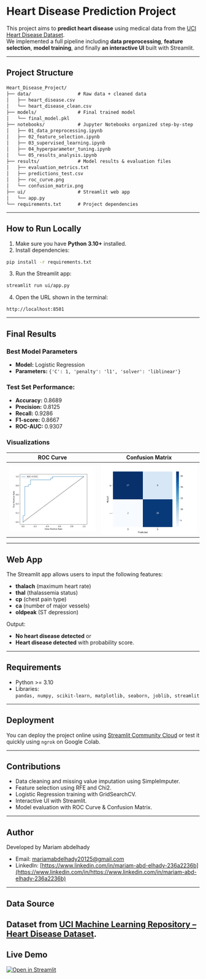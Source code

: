 #  Heart Disease Prediction Project

This project aims to **predict heart disease** using medical data from the [UCI Heart Disease Dataset](https://archive.ics.uci.edu/ml/datasets/Heart+Disease).  
We implemented a full pipeline including **data preprocessing**, **feature selection**, **model training**, and finally **an interactive UI** built with Streamlit.

---

##  Project Structure

```
Heart_Disease_Project/
├── data/                 # Raw data + cleaned data
│   ├── heart_disease.csv
│   └── heart_disease_clean.csv
├── models/               # Final trained model
│   └── final_model.pkl
├── notebooks/            # Jupyter Notebooks organized step-by-step
│   ├── 01_data_preprocessing.ipynb
│   ├── 02_feature_selection.ipynb
│   ├── 03_supervised_learning.ipynb
│   ├── 04_hyperparameter_tuning.ipynb
│   └── 05_results_analysis.ipynb
├── results/              # Model results & evaluation files
│   ├── evaluation_metrics.txt
│   ├── predictions_test.csv
│   ├── roc_curve.png
│   └── confusion_matrix.png
├── ui/                   # Streamlit web app
│   └── app.py
└── requirements.txt      # Project dependencies
```

---

##  How to Run Locally

1. Make sure you have **Python 3.10+** installed.
2. Install dependencies:
```bash
pip install -r requirements.txt
```
3. Run the Streamlit app:
```bash
streamlit run ui/app.py
```
4. Open the URL shown in the terminal:
```
http://localhost:8501
```

---

##  Final Results

###  Best Model Parameters
- **Model:** Logistic Regression  
- **Parameters:** `{'C': 1, 'penalty': 'l1', 'solver': 'liblinear'}`

###  Test Set Performance:
- **Accuracy:** 0.8689  
- **Precision:** 0.8125  
- **Recall:** 0.9286  
- **F1-score:** 0.8667  
- **ROC-AUC:** 0.9307  

###  Visualizations
| ROC Curve | Confusion Matrix |
|----------|----------------|
| ![ROC Curve](results/roc_curve.png) | ![Confusion Matrix](results/confusion_matrix.png) |

---

##  Web App
The Streamlit app allows users to input the following features:
- **thalach** (maximum heart rate)
- **thal** (thalassemia status)
- **cp** (chest pain type)
- **ca** (number of major vessels)
- **oldpeak** (ST depression)

Output:
-  **No heart disease detected** or  
-  **Heart disease detected** with probability score.

---

##  Requirements
- Python >= 3.10  
- Libraries:  
  `pandas, numpy, scikit-learn, matplotlib, seaborn, joblib, streamlit`

---

##  Deployment
You can deploy the project online using [Streamlit Community Cloud](https://streamlit.io/cloud) or test it quickly using `ngrok` on Google Colab.

---

##  Contributions
- Data cleaning and missing value imputation using SimpleImputer.
- Feature selection using RFE and Chi2.
- Logistic Regression training with GridSearchCV.
- Interactive UI with Streamlit.
- Model evaluation with ROC Curve & Confusion Matrix.
---
## Author

Developed by Mariam abdelhady
-  Email: [ mariamabdelhady20125@gmail.com](mailto:mariamabdelhady20125@gmail.com)  
-  LinkedIn: [https://www.linkedin.com/in/mariam-abd-elhady-236a2236b](https://www.linkedin.com/in/https://www.linkedin.com/in/mariam-abd-elhady-236a2236b)

---

##  Data Source

Dataset from [UCI Machine Learning Repository – Heart Disease Dataset](https://archive.ics.uci.edu/ml/datasets/Heart+Disease).
--

##  Live Demo

<p>
  <a href="https://heart-disease-project-mddyipbub83thaj8ed4thh.streamlit.app/" target="_blank">
    <img src="https://static.streamlit.io/badges/streamlit_badge_black_white.svg" alt="Open in Streamlit" width="250">
  </a>
</p>

